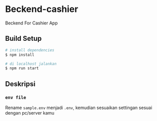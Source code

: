 # Beckend-cashier
Beckend For Cashier App
## Build Setup

```bash
# install dependencies
$ npm install

# di localhost jalankan
$ npm run start
```

## Deskripsi

### `env file`

Rename `sample.env` menjadi `.env`, kemudian sesuaikan settingan sesuai dengan pc/server kamu
